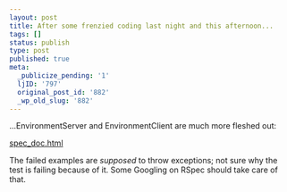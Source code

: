 ```yaml
---
layout: post
title: After some frenzied coding last night and this afternoon...
tags: []
status: publish
type: post
published: true
meta:
  _publicize_pending: '1'
  ljID: '797'
  original_post_id: '882'
  _wp_old_slug: '882'
---
```

...EnvironmentServer and EnvironmentClient are much more fleshed out:

<a href='http://jay.mcgavren.com/blog/wp-content/uploads/2008/04/spec_doc.html' title='spec_doc.html'>spec_doc.html</a>

The failed examples are <em>supposed</em> to throw exceptions; not sure why the test is failing because of it.  Some Googling on RSpec should take care of that.
